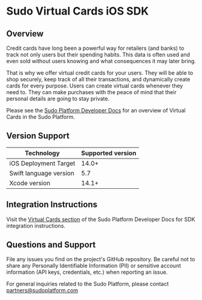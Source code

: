 # Sudo Virtual Cards iOS SDK

## Overview
Credit cards have long been a powerful way for retailers (and banks) to track not only users but their spending habits. This data is often used and even sold without users knowing and what consequences it may later bring.

That is why we offer virtual credit cards for your users. They will be able to shop securely, keep track of all their transactions, and dynamically create cards for every purpose. Users can create virtual cards whenever they need to. They can make purchases with the peace of mind that their personal details are going to stay private.

Please see the [Sudo Platform Developer Docs](https://sudoplatform.com/docs) for an overview of Virtual Cards in the Sudo Platform.

## Version Support
| Technology             | Supported version |
| ---------------------- | ----------------- |
| iOS Deployment Target  | 14.0+             |
| Swift language version | 5.7               |
| Xcode version          | 14.1+             |

## Integration Instructions
Visit the [Virtual Cards section](https://sudoplatform.com/docs) of the Sudo Platform Developer Docs for SDK integration instructions.

## Questions and Support
File any issues you find on the project's GitHub repository. Be careful not to share any Personally Identifiable Information (PII) or sensitive account information (API keys, credentials, etc.) when reporting an issue.

For general inquiries related to the Sudo Platform, please contact [partners@sudoplatform.com](mailto:partners@sudoplatform.com)


